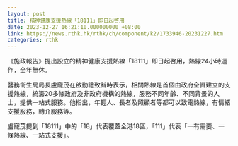 ```yaml
---
layout: post
title: 精神健康支援熱線「18111」即日起啓用
date: 2023-12-27 16:21:10.000000000 +08:00
link: https://news.rthk.hk/rthk/ch/component/k2/1733946-20231227.htm
categories: rthk
---
```


《施政報告》提出設立的精神健康支援熱線「18111」即日起啓用，熱線24小時運作，全年無休。

醫務衞生局局長盧寵茂在啟動禮致辭時表示，相關熱線是首個由政府全資建立的支援熱線，統籌20多條政府及非政府機構的熱線，服務不同年齡、不同背景的人士，提供一站式服務。他指出，年輕人、長者及照顧者等都可以致電熱線，有情緒支援服務，轉介服務等。

盧寵茂提到「18111」中的「18」代表覆蓋全港18區，「111」代表「一有需要、一條熱線、一站式支援」。
